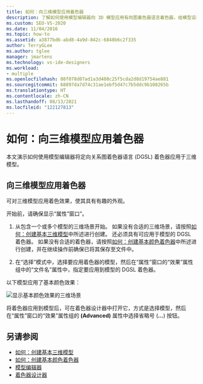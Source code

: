 ```yaml
---
title: 如何：向三维模型应用着色器
description: 了解如何使用模型编辑器向 3D 模型应用有向图着色器语言着色器，给模型设置引人关注的外观。
ms.custom: SEO-VS-2020
ms.date: 11/04/2016
ms.topic: how-to
ms.assetid: a3877bd6-abd8-4a9d-842c-6848b6c2f335
author: TerryGLee
ms.author: tglee
manager: jmartens
ms.technology: vs-ide-designers
ms.workload:
- multiple
ms.openlocfilehash: 08f078d07ad1a3d408c25f5cda2d8d19754ae881
ms.sourcegitcommit: 68897da7d74c31ae1ebf5d47c7b5ddc9b108265b
ms.translationtype: HT
ms.contentlocale: zh-CN
ms.lasthandoff: 08/13/2021
ms.locfileid: "122127813"
---
```

# <a name="how-to-apply-a-shader-to-a-3d-model"></a>如何：向三维模型应用着色器

本文演示如何使用模型编辑器将定向关系图着色器语言 (DGSL) 着色器应用于三维模型。

## <a name="apply-a-shader-to-a-3d-model"></a>向三维模型应用着色器

可对三维模型应用着色效果，使其具有有趣的外观。

开始前，请确保显示“属性”窗口”。

1. 从包含一个或多个模型的三维场景开始。 如果没有合适的三维场景，请按照[如何：创建基本三维模型](../designers/how-to-create-a-basic-3-d-model.md)中所述进行创建。 还必须具有可应用于模型的 DGSL 着色器。 如果没有合适的着色器，请按照[如何：创建基本颜色着色器](../designers/how-to-create-a-basic-color-shader.md)中所述进行创建，并在继续操作前确保已将其保存至文件中。

2. 在“选择”模式中，选择要应用着色器的模型，然后在“属性”窗口的“效果”属性组中的“文件名”属性中，指定要应用到模型的 DGSL 着色器。

以下模型应用了基本颜色效果：

![显示基本颜色效果的三维场景](../designers/media/digit-3d-model-effect.png)

将着色器应用到模型后，可在着色器设计器中打开它，方式是选择模型，然后在“属性”窗口的“效果”属性组的 **(Advanced)** 属性中选择省略号 (**...**) 按钮。

## <a name="see-also"></a>另请参阅

- [如何：创建基本三维模型](../designers/how-to-create-a-basic-3-d-model.md)
- [如何：创建基本颜色着色器](../designers/how-to-create-a-basic-color-shader.md)
- [模型编辑器](../designers/model-editor.md)
- [着色器设计器](../designers/shader-designer.md)
